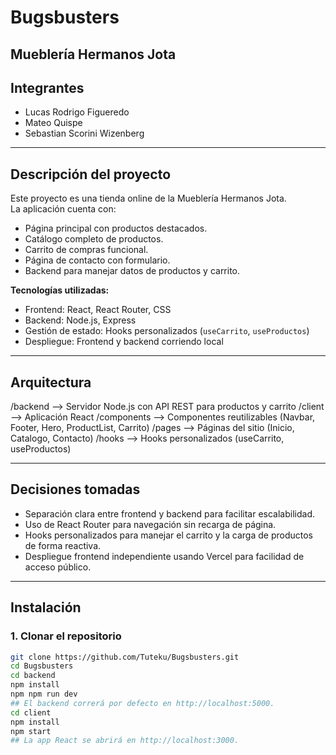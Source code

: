 # Bugsbusters
## Mueblería Hermanos Jota

## Integrantes
- Lucas Rodrigo Figueredo
- Mateo Quispe
- Sebastian Scorini Wizenberg

---

## Descripción del proyecto
Este proyecto es una tienda online de la Mueblería Hermanos Jota.  
La aplicación cuenta con:

- Página principal con productos destacados.
- Catálogo completo de productos.
- Carrito de compras funcional.
- Página de contacto con formulario.
- Backend para manejar datos de productos y carrito.

**Tecnologías utilizadas:**

- Frontend: React, React Router, CSS
- Backend: Node.js, Express
- Gestión de estado: Hooks personalizados (`useCarrito`, `useProductos`)
- Despliegue: Frontend y backend corriendo local

---

## Arquitectura

/backend --> Servidor Node.js con API REST para productos y carrito
/client --> Aplicación React
/components --> Componentes reutilizables (Navbar, Footer, Hero, ProductList, Carrito)
/pages --> Páginas del sitio (Inicio, Catalogo, Contacto)
/hooks --> Hooks personalizados (useCarrito, useProductos)

---

## Decisiones tomadas

- Separación clara entre frontend y backend para facilitar escalabilidad.
- Uso de React Router para navegación sin recarga de página.
- Hooks personalizados para manejar el carrito y la carga de productos de forma reactiva.
- Despliegue frontend independiente usando Vercel para facilidad de acceso público.

---

## Instalación

### 1. Clonar el repositorio
```bash
git clone https://github.com/Tuteku/Bugsbusters.git
cd Bugsbusters
cd backend
npm install
npm npm run dev
## El backend correrá por defecto en http://localhost:5000.
cd client
npm install
npm start
## La app React se abrirá en http://localhost:3000.
